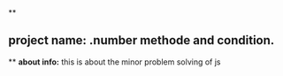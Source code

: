 
**

## project name: .number methode and condition.

**
**about info:**
this is about the minor problem solving of js 

